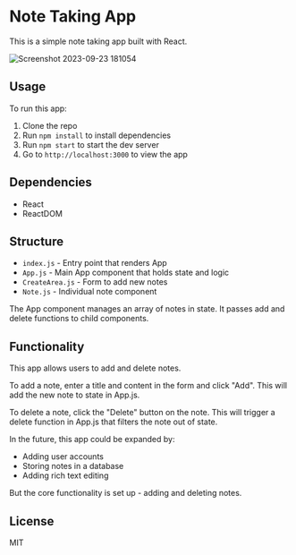 # Note Taking App

This is a simple note taking app built with React.

![Screenshot 2023-09-23 181054](https://github.com/jhargett1/keeper-app-react/assets/119984652/9aca00f5-0a62-4016-b523-4a577ded8c99)


## Usage

To run this app:

1. Clone the repo
2. Run `npm install` to install dependencies
3. Run `npm start` to start the dev server
4. Go to `http://localhost:3000` to view the app

## Dependencies

- React
- ReactDOM

## Structure

- `index.js` - Entry point that renders App
- `App.js` - Main App component that holds state and logic
- `CreateArea.js` - Form to add new notes
- `Note.js` - Individual note component

The App component manages an array of notes in state. It passes add and delete functions to child components.

## Functionality

This app allows users to add and delete notes.

To add a note, enter a title and content in the form and click "Add". This will add the new note to state in App.js.

To delete a note, click the "Delete" button on the note. This will trigger a delete function in App.js that filters the note out of state.

In the future, this app could be expanded by:

- Adding user accounts
- Storing notes in a database
- Adding rich text editing

But the core functionality is set up - adding and deleting notes.

## License

MIT

